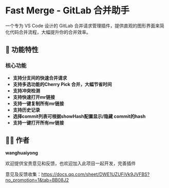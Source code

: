 # Fast Merge - GitLab 合并助手

一个专为 VS Code 设计的 GitLab 合并请求管理插件，提供直观的图形界面来简化代码合并流程，大幅提升你的合并效率。

## 🚀 功能特性

### 核心功能
- **支持分支间的快速合并请求**
- **支持多选功能的Cherry Pick 合并，大幅节省时间**
- **支持冲突检测**
- **支持快速打开mr链接**
- **支持一键复制所有mr链接**
- **支持历史记录**
- **选择commit列表可根据showHash配置显示/隐藏 commit的hash**
- **支持一键打开所有mr链接**


## 👨‍💻 作者

**wanghuaiyong**

欢迎提供宝贵意见和反馈，也欢迎加入此项目一起开发，完善插件

意见及反馈收集：https://docs.qq.com/sheet/DWE1UZUFiVk9JVFBS?no_promotion=1&tab=BB08J2